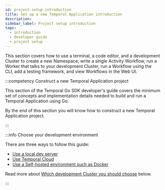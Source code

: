 ```yaml
---
id: project-setup-introduction
title: Set up a new Temporal Application introduction
description:
sidebar_label: Project setup introduction
tags:
  - introduction
  - developer guide
  - project setup
---
```


This section covers how to use a terminal, a code editor, and a development Cluster to create a new Namespace, write a single Activity Workflow, run a Worker that talks to your development Cluster, run a Workflow using the CLI, add a testing framework, and view Workflows in the Web UI.

:::competency Construct a new Temporal Application project

This section of the Temporal Go SDK developer's guide covers the minimum set of concepts and implementation details needed to build and run a Temporal Application using Go.

By the end of this section you will know how to construct a new Temporal Application project.

:::

:::info Choose your development environment

There are three ways to follow this guide:

- [Use a local dev server](/go/choose-dev-cluster#local-dev-server)
- [Use Temporal Cloud](/go/choose-dev-cluster#temporal-cloud)
- [Use a Self-hosted environment such as Docker](/go/choose-dev-cluster#self-hosted-temporal-cluster)

Read more about [Which development Cluster you should choose](/go/choose-dev-cluster) below.

:::
